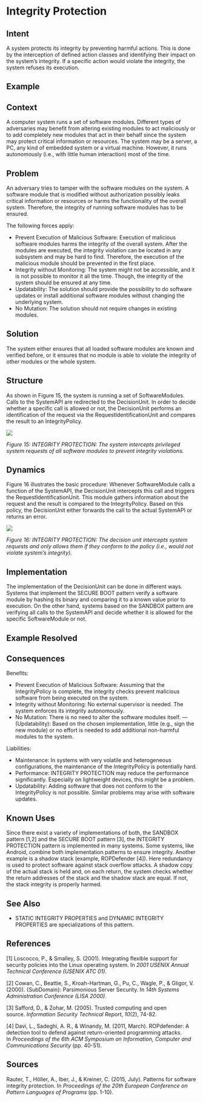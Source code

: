 ﻿# **Integrity Protection**

## **Intent**
A system protects its integrity by preventing harmful actions. This is done by the interception of defined action classes and identifying their impact on the system’s integrity. If a specific action would violate the integrity, the system refuses its execution.

## **Example**


## **Context**
A computer system runs a set of software modules. Different types of adversaries may benefit from altering existing modules to act maliciously or to add completely new modules that act in their behalf since the system may protect critical information or resources. The system may be a server, a PC, any kind of embedded system or a virtual machine. However, it runs autonomously (i.e., with little human interaction) most of the time.

## **Problem**
An adversary tries to tamper with the software modules on the system. A software module that is modified without authorization possibly leaks critical information or resources or harms the functionality of the overall system. Therefore, the integrity of running software modules has to be ensured.

The following forces apply:

- Prevent Execution of Malicious Software: Execution of malicious software modules harms the integrity of the overall system. After the modules are executed, the integrity violation can be located in any subsystem and may be hard to find. Therefore, the execution of the malicious module should be prevented in the first place.
- Integrity without Monitoring: The system might not be accessible, and it is not possible to monitor it all the time. Though, the integrity of the system should be ensured at any time. 
- Updatability: The solution should provide the possibility to do software updates or install additional software modules without changing the underlying system. 
- No Mutation: The solution should not require changes in existing modules.

## **Solution**
The system either ensures that all loaded software modules are known and verified before, or it ensures that no module is able to violate the integrity of other modules or the whole system.

## **Structure**
As shown in Figure 15, the system is running a set of SoftwareModules. Calls to the SystemAPI are redirected to the DecisionUnit. In order to decide whether a specific call is allowed or not, the DecisionUnit performs an identification of the request via the RequestIdentificationUnit and compares the result to an IntegrityPolicy.

![](./Images/integrity_protection_structure.png)

*Figure 15: INTEGRITY PROTECTION: The system intercepts privileged system requests of all software modules to prevent integrity violations.*

## **Dynamics**
Figure 16 illustrates the basic procedure: Whenever SoftwareModule calls a function of the SystemAPI, the DecisionUnit intercepts this call and triggers the RequestIdentificationUnit. This module gathers information about the request and the result is compared to the IntegrityPolicy. Based on this policy, the DecisionUnit either forwards the call to the actual SystemAPI or returns an error.

![](./Images/integrity_protection_dynamics.png)

*Figure 16: INTEGRITY PROTECTION: The decision unit intercepts system requests and only allows them if they conform to the policy (i.e., would not violate system’s integrity).*

## **Implementation**
The implementation of the DecisionUnit can be done in different ways. Systems that implement the SECURE BOOT pattern verify a software module by hashing its binary and comparing it to a known value prior to execution. On the other hand, systems based on the SANDBOX pattern are verifying all calls to the SystemAPI and decide whether it is allowed for the specific SoftwareModule or not.

## **Example Resolved**


## **Consequences**
Benefits:

- Prevent Execution of Malicious Software: Assuming that the IntegrityPolicy is complete, the integrity checks prevent malicious software from being executed on the system. 
- Integrity without Monitoring: No external supervisor is needed. The system enforces its integrity autonomously. 
- No Mutation: There is no need to alter the software modules itself. —(Updatability): Based on the chosen implementation, little (e.g., sign the new module) or no effort is needed to add additional non-harmful modules to the system. 

Liabilities:

- Maintenance: In systems with very volatile and heterogeneous configurations, the maintenance of the IntegrityPolicy is potentially hard. 
- Performance: INTEGRITY PROTECTION may reduce the performance significantly. Especially on lightweight devices, this might be a problem. 
- Updatability: Adding software that does not conform to the IntegrityPolicy is not possible. Similar problems may arise with software updates.

## **Known Uses**
Since there exist a variety of implementations of both, the SANDBOX pattern [1,2] and the SECURE BOOT pattern [3], the INTEGRITY PROTECTION pattern is implemented in many systems. Some systems, like Android, combine both implementation patterns to ensure integrity. Another example is a shadow stack (example, ROPDefender [4]). Here redundancy is used to protect software against stack overflow attacks. A shadow copy of the actual stack is held and, on each return, the system checks whether the return addresses of the stack and the shadow stack are equal. If not, the stack integrity is properly harmed.

## **See Also**
- STATIC INTEGRITY PROPERTIES and DYNAMIC INTEGRITY PROPERTIES are specializations of this pattern.

## **References**

[1] Loscocco, P., & Smalley, S. (2001). Integrating flexible support for security policies into the Linux operating system. In *2001 USENIX Annual Technical Conference (USENIX ATC 01)*.

[2] Cowan, C., Beattie, S., Kroah-Hartman, G., Pu, C., Wagle, P., & Gligor, V. (2000). {SubDomain}: Parsimonious Server Security. In *14th Systems Administration Conference (LISA 2000)*.

[3] Safford, D., & Zohar, M. (2005). Trusted computing and open source. *Information Security Technical Report*, *10*(2), 74-82.

[4] Davi, L., Sadeghi, A. R., & Winandy, M. (2011, March). ROPdefender: A detection tool to defend against return-oriented programming attacks. In *Proceedings of the 6th ACM Symposium on Information, Computer and Communications Security* (pp. 40-51).

## **Sources**
Rauter, T., Höller, A., Iber, J., & Kreiner, C. (2015, July). Patterns for software integrity protection. In *Proceedings of the 20th European Conference on Pattern Languages of Programs* (pp. 1-10).
